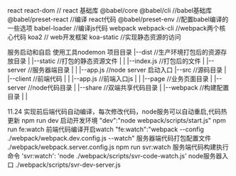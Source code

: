 react react-dom // react 基础库
@babel/core @babel/cli  //babel基础库
@babel/preset-react //编译 react代码
@babel/preset-env  //配置babel编译的一些选项
babel-loader //编译js代码
webpack webpack-cli  //webpack两个核心代码
koa2  // web开发框架
koa-static  //实现静态资源的访问

服务启动和自启  使用工具nodemon
项目目录
|--dist  //生产环境打包后的资源存放目录
| |--static //打包的静态资源文件
| | |--index.js  //打包后的文件
| |--server  //服务器端目录
| | |--app.js  //node server 启动入口
|--src  //源码目录
| |--client  //前端代码
| | |--app.js  //前端入口js
| | |--page  //业务页面目录
| |--server  //node代码目录
| |--share   //双端共享代码目录
| |--webpack //构建配置目录
| |

11.24 实现前后端代码自动编译，每次修改代码，node服务可以自动重启,代码热更新
    npm run dev 启动开发环境  "dev":"node webpack/scripts/start.js"
    npm run fe:watch 前端代码编译开启watch "fe:watch":"webpack --config ./webpack/webpack.dev.config.js --watch"
    服务器端代码打包配置文件  ./webpack/webpack.server.config.js
    npm run svr:watch 服务端代码构建执行命令 'svr:watch': 'node ./webpack/scripts/svr-code-watch.js'
    node服务器入口 ./webpack/scripts/svr-dev-server.js  